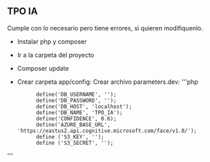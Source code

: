 ## TPO IA

Cumple con lo necesario pero tiene errores, si quieren modifiquenlo.

- Instalar php y composer
- Ir a la carpeta del proyecto
- Composer update
- Crear carpeta app/config:
	Crear archivo parameters.dev:
	'''php
	
			define('DB_USERNAME', '');
			define('DB_PASSWORD', '');
			define('DB_HOST', 'localhost');
			define('DB_NAME', 'TPO_IA');
			define('CONFIDENCE', 0.6);
			define('AZURE_BASE_URL', 'https://eastus2.api.cognitive.microsoft.com/face/v1.0/');
			define ('S3_KEY', '');
			define ('S3_SECRET', '');
'''

